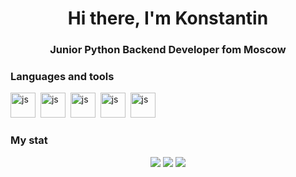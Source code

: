 <div id="header" align="center">
    <h1>Hi there, I'm Konstantin</h1>
    <h3>Junior Python Backend Developer fom Moscow</h3>
</div>

### Languages and tools

<img src="https://cdn.jsdelivr.net/gh/devicons/devicon/icons/python/python-original.svg"
title="js" width="40" height="40"/>&nbsp;
<img src="https://cdn.jsdelivr.net/gh/devicons/devicon/icons/django/django-plain.svg"        
title="js" width="40" height="40"/>&nbsp;
<img src="https://cdn.jsdelivr.net/gh/devicons/devicon/icons/postgresql/postgresql-original.svg"        
title="js" width="40" height="40"/>&nbsp;
<img src="https://cdn.jsdelivr.net/gh/devicons/devicon/icons/bootstrap/bootstrap-original.svg"
title="js" width="40" height="40"/>&nbsp;
<img src="https://cdn.jsdelivr.net/gh/devicons/devicon/icons/vscode/vscode-original.svg"
title="js" width="40" height="40"/>&nbsp;


### My stat
<div id="stat" align="center">
    <img src="https://github-profile-summary-cards.vercel.app/api/cards/profile-details?username=Konstantin-bit-from-git&theme=github"/>
    <img src="https://github-profile-summary-cards.vercel.app/api/cards/most-commit-language?username=Konstantin-bit-from-git&theme=github"/>
    <img src="https://github-profile-summary-cards.vercel.app/api/cards/stats?username=Konstantin-bit-from-git&theme=github"/>
</div>



<!--
**Konstantin-bit-from-git/Konstantin-bit-from-git** is a ✨ _special_ ✨ repository because its `README.md` (this file) appears on your GitHub profile.

Here are some ideas to get you started:

- 🔭 I’m currently working on ...
- 🌱 I’m currently learning ...
- 👯 I’m looking to collaborate on ...
- 🤔 I’m looking for help with ...
- 💬 Ask me about ...
- 📫 How to reach me: ...
- 😄 Pronouns: ...
- ⚡ Fun fact: ...
-->
